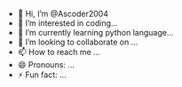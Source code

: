 - 👋 Hi, I’m @Ascoder2004
- 👀 I’m interested in coding...
- 🌱 I’m currently learning python language...
- 💞️ I’m looking to collaborate on ...
- 📫 How to reach me ...
- 😄 Pronouns: ...
- ⚡ Fun fact: ...

<!---
Ascoder2004/Ascoder2004 is a ✨ special ✨ repository because its `README.md` (this file) appears on your GitHub profile.
You can click the Preview link to take a look at your changes.
--->

